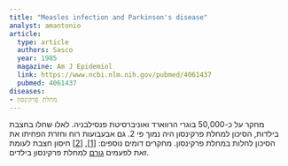 ```yaml
---
title: "Measles infection and Parkinson's disease"
analyst: amantonio
article:
  type: article
  authors: Sasco
  year: 1985
  magazine: Am J Epidemiol
  link: https://www.ncbi.nlm.nih.gov/pubmed/4061437
  pubmed: 4061437
diseases:
- מחלת פרקינסון
---
```


מחקר על כ-50,000 בוגרי הרווארד ואוניברסיטת פנסילבניה. לאלו שחלו בחצבת בילדות, הסיכון למחלת פרקינסון היה נמוך פי 2. גם אבעבועות רוח וחזרת הפחיתו את הסיכון לחלות במחלת פרקינסון.
מחקרים דומים נוספים: [[1]](https://www.ncbi.nlm.nih.gov/pubmed/5015581), [[2]](https://www.ncbi.nlm.nih.gov/labs/articles/5074681/)
חיסון חצבת לעומת זאת לפעמים [גורם](https://www.ncbi.nlm.nih.gov/pubmed/1350062) למחלת פרקינסון בילדים.
